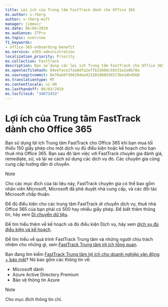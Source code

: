 ```yaml
---
title: Lợi ích của Trung tâm FastTrack dành cho Office 365
ms.author: v-rberg
author: v-rberg-msft
manager: jimmuir
ms.date: 06/04/2019
ms.audience: ITPro
ms.topic: overview
f1_keywords:
- office-365-onboarding-benefit
ms.service: o365-administration
localization_priority: Priority
ms.collection: FastTrack
description: Bạn sử dụng các lợi ích Trung tâm FastTrack cho Office 365 khi bạn mua giấy phép tối thiểu 150 cho một dịch vụ đủ điều kiện hoặc kế hoạch cho bạn thuê nhà Office 365. Bạn sau đó làm việc với FastTrack chuyên gia đánh giá, remediate, sử, và lái xe cách sử dụng các dịch vụ đó. Các chuyên gia cũng cung cấp hướng dẫn di chuyển.
ms.openlocfilehash: 04eeface1fae8dfa2effb15688c5b531e2a8b78a
ms.sourcegitcommit: 0e76ab0f36619dee923201098936573be14b4560
ms.translationtype: MT
ms.contentlocale: vi-VN
ms.lasthandoff: 06/03/2019
ms.locfileid: "34673433"
---
```

# <a name="fasttrack-center-benefit-for-office-365"></a>Lợi ích của Trung tâm FastTrack dành cho Office 365

Bạn sử dụng lợi ích Trung tâm FastTrack cho Office 365 khi bạn mua *tối thiểu* 150 giấy phép cho một dịch vụ đủ điều kiện hoặc kế hoạch cho bạn thuê nhà Office 365. Bạn sau đó làm việc với FastTrack chuyên gia đánh giá, remediate, sử, và lái xe cách sử dụng các dịch vụ đó. Các chuyên gia cũng cung cấp hướng dẫn di chuyển. 
  
> [!NOTE]
> Cho các mục đích của tài liệu này, FastTrack chuyên gia có thể bao gồm nhân viên Microsoft, Microsoft đã phê duyệt nhà cung cấp, và các đối tác Microsoft chấp thuận. 
  
Để đủ điều kiện cho các trung tâm FastTrack di chuyển dịch vụ, thuê nhà Office 365 của bạn phải có 500 hay nhiều giấy phép. Để biết thêm thông tin, hãy xem [Di chuyển dữ liệu](O365-data-migration.md).
  
Để tìm hiểu thêm về kế hoạch và đủ điều kiện Dịch vụ, hãy xem [dịch vụ đủ điều kiện và kế hoạch](M365-eligible-services-and-plans.md).
  
Để tìm hiểu về quá trình FastTrack Trung tâm và những người chịu trách nhiệm cho những gì, xem [FastTrack Trung tâm lợi ích tổng quan](O365-fasttrack-benefit-overview.md).
  
Bạn đang tìm kiếm [FastTrack Trung tâm lợi ích cho doanh nghiệp vận động + bảo mật](EMS-fasttrack-benefit-for-EMS.md)? Nó bao gồm các thông tin về:
  
- Microsoft dành    
- Azure Active Directory Premium 
- Bảo vệ thông tin Azure
    
> [!NOTE]
> Cho mục đích thông tin chỉ. 
